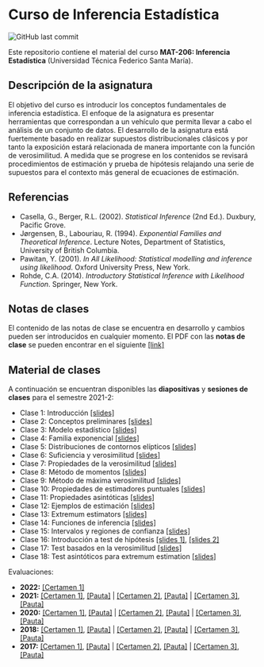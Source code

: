 # Curso de Inferencia Estadística
![GitHub last commit](https://img.shields.io/github/last-commit/faosorios/Curso-Inferencia)

Este repositorio contiene el material del curso **MAT-206: Inferencia Estadística** (Universidad Técnica Federico Santa María).

## Descripción de la asignatura

El objetivo del curso es introducir los conceptos fundamentales de inferencia estadística. El enfoque de la asignatura es presentar herramientas que correspondan a un vehículo que permita llevar a cabo el análisis de un conjunto de datos. El desarrollo de la asignatura está fuertemente basado en realizar supuestos distribucionales clásicos y por tanto la exposición estará relacionada de manera importante con la función de verosimilitud. A medida que se progrese en los contenidos se revisará procedimientos de estimación y prueba de hipótesis relajando una serie de supuestos para el contexto más general de ecuaciones de estimación.

## Referencias 

* Casella, G., Berger, R.L. (2002). *Statistical Inference* (2nd Ed.). Duxbury, Pacific Grove.
* Jørgensen, B., Labouriau, R. (1994). *Exponential Families and Theoretical Inference*. Lecture Notes, Department of Statistics, University of British Columbia.
* Pawitan, Y. (2001). *In All Likelihood: Statistical modelling and inference using likelihood*. Oxford University Press, New York.
* Rohde, C.A. (2014). *Introductory Statistical Inference with Likelihood Function*. Springer, New York.

## Notas de clases

El contenido de las notas de clase se encuentra en desarrollo y cambios pueden ser introducidos en cualquier momento. El PDF con las **notas de clase** se pueden encontrar en el siguiente [[link]](https://github.com/faosorios/Curso-Inferencia/blob/main/notas%20de%20clase/Inferencia.pdf)

## Material de clases

A continuación se encuentran disponibles las **diapositivas** y **sesiones de clases** para el semestre 2021-2:

- Clase 1: Introducción [[slides]](https://github.com/faosorios/Curso-Inferencia/blob/main/diapositivas/MAT206_slides-01.pdf)
- Clase 2: Conceptos preliminares [[slides]](https://github.com/faosorios/Curso-Inferencia/blob/main/diapositivas/MAT206_slides-02.pdf)
- Clase 3: Modelo estadístico [[slides]](https://github.com/faosorios/Curso-Inferencia/blob/main/diapositivas/MAT206_slides-03.pdf)
- Clase 4: Familia exponencial [[slides]](https://github.com/faosorios/Curso-Inferencia/blob/main/diapositivas/MAT206_slides-04.pdf)
- Clase 5: Distribuciones de contornos elípticos [[slides]](https://github.com/faosorios/Curso-Inferencia/blob/main/diapositivas/MAT206_slides-05.pdf)
- Clase 6: Suficiencia y verosimilitud [[slides]](https://github.com/faosorios/Curso-Inferencia/blob/main/diapositivas/MAT206_slides-06.pdf)
- Clase 7: Propiedades de la verosimilitud [[slides]](https://github.com/faosorios/Curso-Inferencia/blob/main/diapositivas/MAT206_slides-07.pdf)
- Clase 8: Método de momentos [[slides]](https://github.com/faosorios/Curso-Inferencia/blob/main/diapositivas/MAT206_slides-08.pdf)
- Clase 9: Método de máxima verosimilitud [[slides]](https://github.com/faosorios/Curso-Inferencia/blob/main/diapositivas/MAT206_slides-09.pdf)
- Clase 10: Propiedades de estimadores puntuales [[slides]](https://github.com/faosorios/Curso-Inferencia/blob/main/diapositivas/MAT206_slides-10.pdf)
- Clase 11: Propiedades asintóticas [[slides]](https://github.com/faosorios/Curso-Inferencia/blob/main/diapositivas/MAT206_slides-11.pdf)
- Clase 12: Ejemplos de estimación [[slides]](https://github.com/faosorios/Curso-Inferencia/blob/main/diapositivas/MAT206_slides-12.pdf)
- Clase 13: Extremum estimators [[slides]](https://github.com/faosorios/Curso-Inferencia/blob/main/diapositivas/MAT206_slides-13.pdf)
- Clase 14: Funciones de inferencia [[slides]](https://github.com/faosorios/Curso-Inferencia/blob/main/diapositivas/MAT206_slides-14.pdf)
- Clase 15: Intervalos y regiones de confianza [[slides]](https://github.com/faosorios/Curso-Inferencia/blob/main/diapositivas/MAT206_slides-15.pdf)
- Clase 16: Introducción a test de hipótesis [[slides 1]](https://github.com/faosorios/Curso-Inferencia/blob/main/diapositivas/MAT206_slides-16.pdf), [[slides 2]](https://github.com/faosorios/Curso-Inferencia/blob/main/diapositivas/MAT206_slides-17.pdf)
- Clase 17: Test basados en la verosimilitud [[slides]](https://github.com/faosorios/Curso-Inferencia/blob/main/diapositivas/MAT206_slides-18.pdf)
- Clase 18: Test asintóticos para extremum estimation [[slides]](https://github.com/faosorios/Curso-Inferencia/blob/main/diapositivas/MAT206_slides-19.pdf)

Evaluaciones:
- **2022:** [[Certamen 1]](https://github.com/faosorios/Curso-Inferencia/blob/main/evaluaciones/MAT206-C1_2022.pdf)
- **2021:** [[Certamen 1]](https://github.com/faosorios/Curso-Inferencia/blob/main/evaluaciones/MAT206-C1_2021.pdf), [[Pauta]](https://github.com/faosorios/Curso-Inferencia/blob/main/evaluaciones/MAT206-P1_2021.pdf) | [[Certamen 2]](https://github.com/faosorios/Curso-Inferencia/blob/main/evaluaciones/MAT206-C2_2021.pdf), [[Pauta]](https://github.com/faosorios/Curso-Inferencia/blob/main/evaluaciones/MAT206-P2_2021.pdf) | [[Certamen 3]](https://github.com/faosorios/Curso-Inferencia/blob/main/evaluaciones/MAT206-C3_2021.pdf), [[Pauta]](https://github.com/faosorios/Curso-Inferencia/blob/main/evaluaciones/MAT206-P3_2021.pdf)
- **2020:** [[Certamen 1]](https://github.com/faosorios/Curso-Inferencia/blob/main/evaluaciones/MAT206-C1_2020.pdf), [[Pauta]](https://github.com/faosorios/Curso-Inferencia/blob/main/evaluaciones/MAT206-P1_2020.pdf) | [[Certamen 2]](https://github.com/faosorios/Curso-Inferencia/blob/main/evaluaciones/MAT206-C2_2020.pdf), [[Pauta]](https://github.com/faosorios/Curso-Inferencia/blob/main/evaluaciones/MAT206-P2_2020.pdf) | [[Certamen 3]](https://github.com/faosorios/Curso-Inferencia/blob/main/evaluaciones/MAT206-C3_2020.pdf), [[Pauta]](https://github.com/faosorios/Curso-Inferencia/blob/main/evaluaciones/MAT206-P3_2020.pdf)
- **2018:** [[Certamen 1]](https://github.com/faosorios/Curso-Inferencia/blob/main/evaluaciones/MAT206-C1_2018.pdf), [[Pauta]](https://github.com/faosorios/Curso-Inferencia/blob/main/evaluaciones/MAT206-P1_2018.pdf) | [[Certamen 2]](https://github.com/faosorios/Curso-Inferencia/blob/main/evaluaciones/MAT206-C2_2018.pdf), [[Pauta]](https://github.com/faosorios/Curso-Inferencia/blob/main/evaluaciones/MAT206-P2_2018.pdf) | [[Certamen 3]](https://github.com/faosorios/Curso-Inferencia/blob/main/evaluaciones/MAT206-C3_2018.pdf), [[Pauta]](https://github.com/faosorios/Curso-Inferencia/blob/main/evaluaciones/MAT206-P3_2018.pdf)
- **2017:** [[Certamen 1]](https://github.com/faosorios/Curso-Inferencia/blob/main/evaluaciones/MAT206-C1_2017.pdf), [[Pauta]](https://github.com/faosorios/Curso-Inferencia/blob/main/evaluaciones/MAT206-P1_2017.pdf) | [[Certamen 2]](https://github.com/faosorios/Curso-Inferencia/blob/main/evaluaciones/MAT206-C2_2017.pdf), [[Pauta]](https://github.com/faosorios/Curso-Inferencia/blob/main/evaluaciones/MAT206-P2_2017.pdf) | [[Certamen 3]](https://github.com/faosorios/Curso-Inferencia/blob/main/evaluaciones/MAT206-C3_2017.pdf), [[Pauta]](https://github.com/faosorios/Curso-Inferencia/blob/main/evaluaciones/MAT206-P3_2017.pdf)
